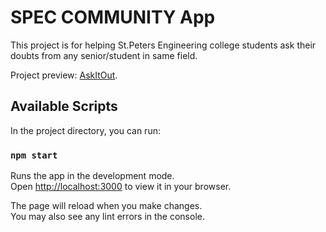 # SPEC COMMUNITY App

This project is for helping St.Peters Engineering college students ask their doubts from any senior/student in same field.

Project preview: [AskItOut](https://askitout.netlify.app/).

## Available Scripts

In the project directory, you can run:

### `npm start`

Runs the app in the development mode.\
Open [http://localhost:3000](http://localhost:3000) to view it in your browser.

The page will reload when you make changes.\
You may also see any lint errors in the console.
